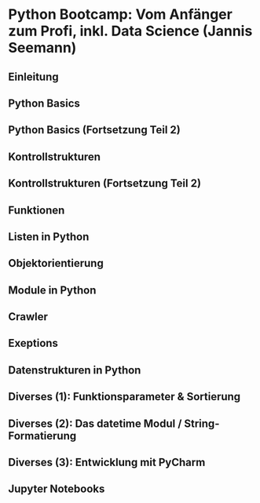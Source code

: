 # Python Bootcamp: Vom Anfänger zum Profi, inkl. Data Science (Jannis Seemann)

## Einleitung

## Python Basics

## Python Basics (Fortsetzung Teil 2)

## Kontrollstrukturen

## Kontrollstrukturen (Fortsetzung Teil 2)

## Funktionen

## Listen in Python

## Objektorientierung

## Module in Python

## Crawler

## Exeptions

## Datenstrukturen in Python

## Diverses (1): Funktionsparameter & Sortierung

## Diverses (2): Das datetime Modul / String-Formatierung

## Diverses (3): Entwicklung mit PyCharm

## Jupyter Notebooks